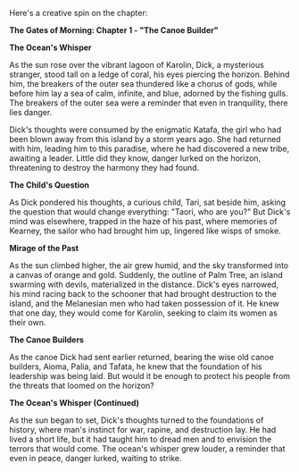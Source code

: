 Here's a creative spin on the chapter:

**The Gates of Morning: Chapter 1 - "The Canoe Builder"**

**The Ocean's Whisper**

As the sun rose over the vibrant lagoon of Karolin, Dick, a mysterious stranger, stood tall on a ledge of coral, his eyes piercing the horizon. Behind him, the breakers of the outer sea thundered like a chorus of gods, while before him lay a sea of calm, infinite, and blue, adorned by the fishing gulls. The breakers of the outer sea were a reminder that even in tranquility, there lies danger.

Dick's thoughts were consumed by the enigmatic Katafa, the girl who had been blown away from this island by a storm years ago. She had returned with him, leading him to this paradise, where he had discovered a new tribe, awaiting a leader. Little did they know, danger lurked on the horizon, threatening to destroy the harmony they had found.

**The Child's Question**

As Dick pondered his thoughts, a curious child, Tari, sat beside him, asking the question that would change everything: "Taori, who are you?" But Dick's mind was elsewhere, trapped in the haze of his past, where memories of Kearney, the sailor who had brought him up, lingered like wisps of smoke.

**Mirage of the Past**

As the sun climbed higher, the air grew humid, and the sky transformed into a canvas of orange and gold. Suddenly, the outline of Palm Tree, an island swarming with devils, materialized in the distance. Dick's eyes narrowed, his mind racing back to the schooner that had brought destruction to the island, and the Melanesian men who had taken possession of it. He knew that one day, they would come for Karolin, seeking to claim its women as their own.

**The Canoe Builders**

As the canoe Dick had sent earlier returned, bearing the wise old canoe builders, Aioma, Palia, and Tafata, he knew that the foundation of his leadership was being laid. But would it be enough to protect his people from the threats that loomed on the horizon?

**The Ocean's Whisper (Continued)**

As the sun began to set, Dick's thoughts turned to the foundations of history, where man's instinct for war, rapine, and destruction lay. He had lived a short life, but it had taught him to dread men and to envision the terrors that would come. The ocean's whisper grew louder, a reminder that even in peace, danger lurked, waiting to strike.